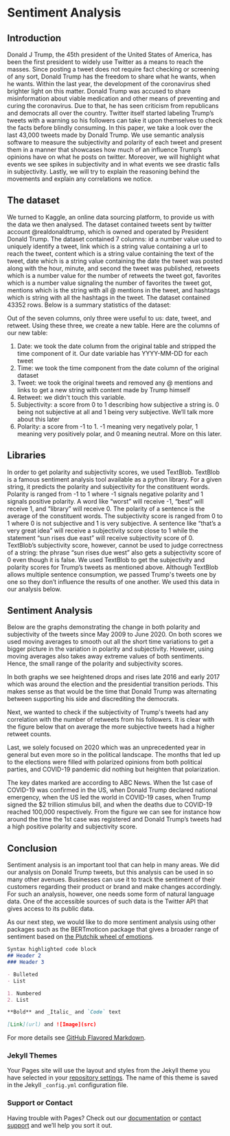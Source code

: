 # Sentiment Analysis
## Introduction
Donald J Trump, the 45th president of the United States of America, has been the first president to widely use Twitter as a means to reach the masses. Since posting a tweet does not require fact checking or screening of any sort, Donald Trump has the freedom to share what he wants, when he wants. Within the last year, the development of the coronavirus shed brighter light on this matter. Donald Trump was accused to share misinformation about viable medication and other means of preventing and curing the coronavirus. Due to that, he has seen criticism from republicans and democrats all over the country. Twitter itself started labeling Trump’s tweets with a warning so his followers can take it upon themselves to check the facts before blindly consuming.
In this paper, we take a look over the last 43,000 tweets made by Donald Trump. We use semantic analysis software to measure the subjectivity and polarity of each tweet and present them in a manner that showcases how much of an influence Trump’s opinions have on what he posts on twitter. Moreover, we will highlight what events we see spikes in subjectivity and in what events we see drastic falls in subjectivity. Lastly, we will try to explain the reasoning behind the movements and explain any correlations we notice.

## The dataset
We turned to Kaggle, an online data sourcing platform, to provide us with the data we then analysed. The dataset contained tweets sent by twitter account @realdonaldtrump, which is owned and operated by President Donald Trump. The dataset contained 7 columns: id a number value used to uniquely identify a tweet, link which is a string value containing a url to reach the tweet, content which is a string value containing the text of the tweet, date which is a string value containing the date the tweet was posted along with the hour, minute, and second the tweet was published, retweets which is a number value for the number of retweets the tweet got, favorites which is a number value signaling the number of favorites the tweet got, mentions which is the string with all @ mentions in the tweet, and hashtags which is string with all the hashtags in the tweet. The dataset contained 43352 rows. Below is a summary statistics of the dataset:

Out of the seven columns, only three were useful to us: date, tweet, and retweet. Using these three, we create a new table. Here are the columns of our new table:
  1. Date: we took the date column from the original table and stripped the time component of it. Our date variable has YYYY-MM-DD for each tweet
  2. Time: we took the time component from the date column of the original dataset
  3. Tweet: we took the original tweets and removed any @ mentions and links to get a new string with content made by Trump himself
  4. Retweet: we didn't touch this variable.
  5. Subjectivity: a score from 0 to 1 describing how subjective a string is. 0 being not subjective at all and 1 being very subjective. We’ll talk more      about this later
  6. Polarity: a score from -1 to 1. -1 meaning very negatively polar, 1 meaning very positively polar, and 0 meaning neutral. More on this later.

## Libraries
In order to get polarity and subjectivity scores, we used TextBlob. TextBlob is a famous sentiment analysis tool available as a python library. For a given string, it predicts the polarity and subjectivity for the constituent words. Polarity is ranged from -1 to 1 where -1 signals negative polarity and 1 signals positive polarity. A word like “worst” will receive -1, “best” will receive 1, and “library” will receive 0. The polarity of a sentence is the average of the constituent words. The subjectivity score is ranged from 0 to 1 where 0 is not subjective and 1 is very subjective. A sentence like “that’s a very great idea” will receive a subjectivity score close to 1 while the statement “sun rises due east” will receive subjectivity score of 0. TextBlob’s subjectivity score, however, cannot be used to judge correctness of a string: the phrase “sun rises due west” also gets a subjectivity score of 0 even though it is false.
We used TextBlob to get the subjectivity and polarity scores for Trump’s tweets as mentioned above. Although TextBlob allows multiple sentence consumption, we passed Trump's tweets one by one so they don’t influence the results of one another. We used this data in our analysis below.

## Sentiment Analysis
Below are the graphs demonstrating the change in both polarity and subjectivity of the tweets since May 2009 to June 2020. On both scores we used moving averages to smooth out all the short time variations to get a bigger picture in the variation in polarity and subjectivity. However, using moving averages also takes away extreme values of both sentiments. Hence, the small range of the polarity and subjectivity scores.

In both graphs we see heightened drops and rises late 2016 and early 2017 which was around the election and the presidential transition periods. This makes sense as that would be the time that Donald Trump was alternating between supporting his side and discrediting the democrats.

Next, we wanted to check if the subjectivity of Trump's tweets had any correlation with the number of retweets from his followers. It is clear with the figure below that on average the more subjective tweets had a higher retweet counts.

Last, we solely focused on 2020 which was an unprecedented year in general but even more so in the political landscape. The months that led up to the elections were filled with polarized opinions from both political parties, and COVID-19 pandemic did nothing but heighten that polarization. 

The key dates marked are according to ABC News. When the 1st case of COVID-19 was confirmed in the US, when Donald Trump declared national emergency, when the US led the world in COVID-19 cases, when Trump signed the $2 trillion stimulus bill, and when the deaths due to COVID-19 reached 100,000 respectively. From the figure we can see for instance how around the time the 1st case was registered and Donald Trump’s tweets had a high positive polarity and subjectivity score.

## Conclusion

Sentiment analysis is an important tool that can help in many areas. We did our analysis on Donald Trump tweets, but this analysis can be used in so many other avenues. Businesses can use it to track the sentiment of their customers regarding their product or brand and make changes accordingly. For such an analysis, however, one needs some form of natural language data. One of the accessible sources of such data is the Twitter API that gives access to its public data.

As our next step, we would like to do more sentiment analysis using other packages such as the BERTmoticon package that gives a broader range of sentiment based on [the Plutchik wheel of emotions](https://en.wikipedia.org/wiki/Robert_Plutchik). 

```markdown
Syntax highlighted code block
## Header 2
### Header 3

- Bulleted
- List

1. Numbered
2. List

**Bold** and _Italic_ and `Code` text

[Link](url) and ![Image](src)
```

For more details see [GitHub Flavored Markdown](https://guides.github.com/features/mastering-markdown/).

### Jekyll Themes

Your Pages site will use the layout and styles from the Jekyll theme you have selected in your [repository settings](https://github.com/gPlacide/gplacide.github.io/settings). The name of this theme is saved in the Jekyll `_config.yml` configuration file.

### Support or Contact

Having trouble with Pages? Check out our [documentation](https://docs.github.com/categories/github-pages-basics/) or [contact support](https://github.com/contact) and we’ll help you sort it out.

